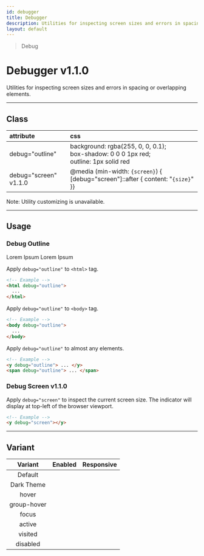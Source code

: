 ```yaml
---
id: debugger
title: Debugger
description: Utilities for inspecting screen sizes and errors in spacing or overlapping elements.
layout: default
---
```


> Debug

# Debugger <span class="ml-1 px-2 py-1 text-sm text-gray-600 bg-gray-300">v1.1.0</span>

Utilities for inspecting screen sizes and errors in spacing or overlapping elements.

---

## Class

| <span class="px-3 py-1 text-white bg-charcoal-100 rounded-full">attribute</span> | <span class="px-3 py-1 text-white bg-charcoal-100 rounded-full">css</span> |
|:--|:--|
| debug="outline" | background: rgba(255, 0, 0, 0.1); <br> box-shadow: 0 0 0 1px red; <br> outline: 1px solid red |
| debug="screen" <span class="ml-1 px-2 py-1 text-sm text-gray-600 bg-gray-300">v1.1.0</span> | @media (min-width: `{screen}`) { [debug="screen"]::after { content: "`{size}`" }} |

<y class="m-4 p-3 border-l-8 border-gray-600 text-sm text-gray-600 bg-gray-200">
  <span class="pr-1 font-semibold">
    Note:
  </span>
  Utility customizing is unavailable.
</y>

---

## Usage

### Debug Outline

<y class="px-4 -mt-4 mb-2 mx-auto w-64"
   debug="outline">
  <y class="px-4 h-32 bg-white rounded-lg">
    <y class="flex justify-between items-center transistion duration-300 ease-in-out transform hover:-rotate-45 hover:-translate-x-6 cursor-pointer">
      <y class="w-20">
        <y class="w-20 h-20 rounded-full"></y>
      </y>
      <y class="px-2 flex flex-wrap text-red-800">
        <y class="text-lg truncate">
          Lorem Ipsum
        </y>
        <y class="text-sm truncate">
          Lorem Ipsum
        </y>
      </y>
    </y>
  </y>
</y>

Apply `debug="outline"` to `<html>` tag.

```html
<!-- Example -->
<html debug="outline">
  ...
</html>
```

Apply `debug="outline"` to `<body>` tag.

```html
<!-- Example -->
<body debug="outline">
  ...
</body>
```

Apply `debug="outline"` to almost any elements.

```html
<!-- Example -->
<y debug="outline"> ... </y>
<span debug="outline"> ... </span>
```

### Debug Screen <span class="ml-1 px-2 py-1 text-sm text-gray-600 bg-gray-300">v1.1.0</span>

<y class="xs:ml-4 lg:-ml-6 -mt-16"
   debug="screen"></y>

Apply `debug="screen"` to inspect the current screen size. The indicator will display at top-left of the browser viewport.

```html
<!-- Example -->
<y debug="screen"></y>
```

---

## Variant

| <span class="font-semibold underline">Variant</span> | <span class="font-semibold underline">Enabled</span> | <span class="font-semibold underline">Responsive</span> |
|:-:|:-:|:-:|
| Default | | |
| Dark Theme | | |
| hover| | |
| group-hover | | |
| focus | | |
| active | | |
| visited | | |
| disabled | | |
